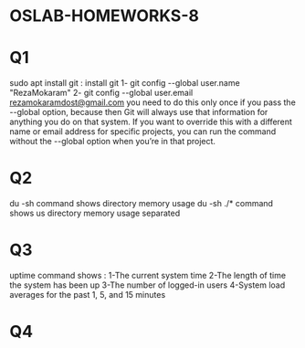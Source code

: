 # OSLAB-HOMEWORKS-8
# Q1
sudo apt install git : install git
1- git config --global user.name "RezaMokaram"
2- git config --global user.email rezamokaramdost@gmail.com
you need to do this only once if you pass the --global option, because then Git will always use that information for anything you do on that system. If you want to override this with a different name or email address for specific projects, you can run the command without the --global option when you’re in that project.
# Q2
du -sh command shows directory memory usage
du -sh ./* command shows us directory memory usage separated
# Q3
uptime command shows :
1-The current system time
2-The length of time the system has been up
3-The number of logged-in users
4-System load averages for the past 1, 5, and 15 minutes
# Q4
